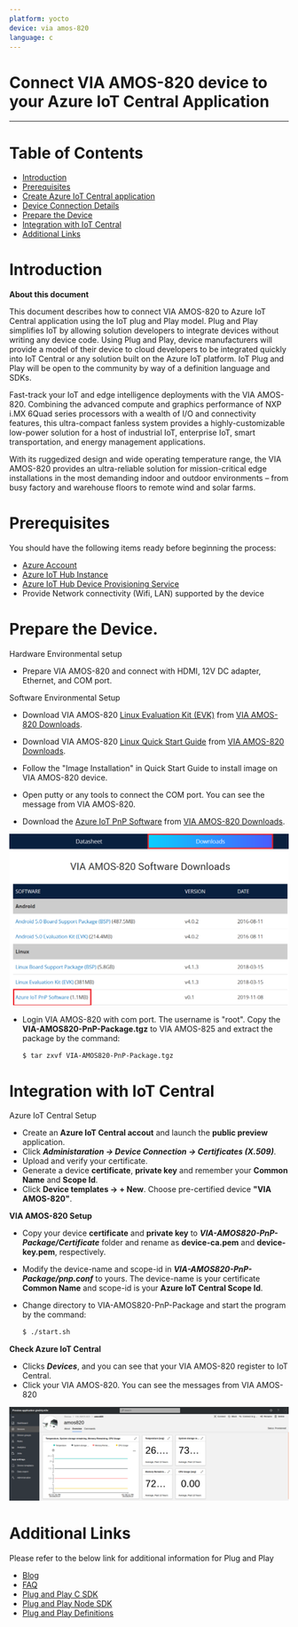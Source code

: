 ```yaml
---
platform: yocto
device: via amos-820
language: c
---
```


Connect VIA AMOS-820 device to your Azure IoT Central Application
===

---
# Table of Contents

-   [Introduction](#Introduction)
-   [Prerequisites](#Prerequisites)
-   [Create Azure IoT Central application](#Create_AICA)
-   [Device Connection Details](#DeviceConnectionDetails)
-   [Prepare the Device](#preparethedevice)
-   [Integration with IoT Central](#IntegrationwithIoTCentral)
-   [Additional Links](#AdditionalLinks)

<a name="Introduction"></a>

# Introduction 

**About this document**

This document describes how to connect VIA AMOS-820 to Azure IoT Central application using the IoT plug and Play model. Plug and Play simplifies IoT by allowing solution developers to integrate devices without writing any device code. Using Plug and Play, device manufacturers will provide a model of their device to cloud developers to be integrated quickly into IoT Central or any solution built on the Azure IoT platform. IoT Plug and Play will be open to the community by way of a definition language and SDKs.

Fast-track your IoT and edge intelligence deployments with the VIA AMOS-820. Combining the advanced compute and graphics performance of NXP i.MX 6Quad series processors with a wealth of I/O and connectivity features, this ultra-compact fanless system provides a highly-customizable low-power solution for a host of industrial IoT, enterprise IoT, smart transportation, and energy management applications.

With its ruggedized design and wide operating temperature range, the VIA AMOS-820 provides an ultra-reliable solution for mission-critical edge installations in the most demanding indoor and outdoor environments – from busy factory and warehouse floors to remote wind and solar farms.

<a name="Prerequisites"></a>
# Prerequisites

You should have the following items ready before beginning the process: 

-   [Azure Account](https://portal.azure.com)
-   [Azure IoT Hub Instance](https://docs.microsoft.com/en-us/azure/iot-hub/about-iot-hub)
-   [Azure IoT Hub Device Provisioning Service](https://docs.microsoft.com/en-us/azure/iot-dps/about-iot-dps)
-   Provide Network connectivity (Wifi, LAN) supported by the device

<a name="preparethedevice"></a>
# Prepare the Device.

Hardware Environmental setup

-   Prepare VIA AMOS-820 and connect with HDMI, 12V DC adapter, Ethernet, and COM port.

Software Environmental Setup 

-   Download VIA AMOS-820 [Linux Evaluation Kit (EVK)](http://cdn.viaembedded.com/products/software/amos-820/Linux_EVK/AMOS-820_Linux_EVK_v4.1.3_20180313.zip) from [VIA AMOS-820 Downloads](https://www.viatech.com/en/systems/industrial-fanless-pcs/amos-820/).
-   Download VIA AMOS-820 [Linux Quick Start Guide](http://cdn.viaembedded.com/products/docs/amos-820/Linux_Quick_Start_Guide/AMOS-820_Linux_EVK_v4.1.3_Quick_Start_Guide_v1.00_20180313.pdf) from [VIA AMOS-820 Downloads](https://www.viatech.com/en/systems/industrial-fanless-pcs/amos-820/).
-   Follow the "Image Installation" in Quick Start Guide to install image on VIA AMOS-820 device.

-   Open putty or any tools to connect the COM port. You can see the message from VIA AMOS-820.
-   Download the [Azure IoT PnP Software](http://cdn.viaembedded.com/products/software/amos-820/Azure_IoT_PnP/VIA-AMOS820-PnP-Package.tgz) from [VIA AMOS-820 Downloads](https://www.viatech.com/en/systems/industrial-fanless-pcs/amos-820/).

![](./media/VIA_AMOS-820/amos820-download.png)
 
-   Login VIA AMOS-820 with com port. The username is "root". Copy the **VIA-AMOS820-PnP-Package.tgz** to VIA AMOS-825 and extract the package by the command:

    ```bash
    $ tar zxvf VIA-AMOS820-PnP-Package.tgz
    ```

<a name="IntegrationwithIoTCentral"></a>
# Integration with IoT Central

Azure IoT Central Setup

-   Create an **Azure IoT Central accout** and launch the **public preview** application.
-   Click ***Administaration -> Device Connection -> Certificates (X.509)***.
-   Upload and verify your certificate.
-   Generate a device **certificate**, **private key** and remember your **Common Name** and **Scope Id**.
-   Click **Device templates -> + New**. Choose pre-certified device **"VIA AMOS-820"**.

**VIA AMOS-820 Setup**

-   Copy your device **certificate** and **private key** to ***VIA-AMOS820-PnP-Package/Certificate*** folder and rename as **device-ca.pem** and **device-key.pem**, respectively. 
-   Modify the device-name and scope-id in ***VIA-AMOS820-PnP-Package/pnp.conf*** to yours. The device-name is your certificate **Common Name** and scope-id is your **Azure IoT Central Scope Id**.
-   Change directory to VIA-AMOS820-PnP-Package and start the program by the command: 

    ```bash
    $ ./start.sh
    ```
**Check Azure IoT Central**

-   Clicks ***Devices***, and you can see that your VIA AMOS-820 register to IoT Central.
-   Click your VIA AMOS-820. You can see the messages from VIA AMOS-820

 ![](./media/VIA_AMOS-820/amos820-result.png)

<a name="AdditionalLinks"></a>
# Additional Links

Please refer to the below link for additional information for Plug and Play 

-   [Blog](https://azure.microsoft.com/en-us/blog/iot-plug-and-play-is-now-available-in-preview/)
-   [FAQ](TBD) 
-   [Plug and Play C SDK](https://github.com/Azure/azure-iot-sdk-c/tree/public-preview) 
-   [Plug and Play Node SDK](https://github.com/Azure/azure-iot-sdk-node/tree/digitaltwins-preview)
-   [Plug and Play Definitions](https://github.com/Azure/IoTPlugandPlay)
